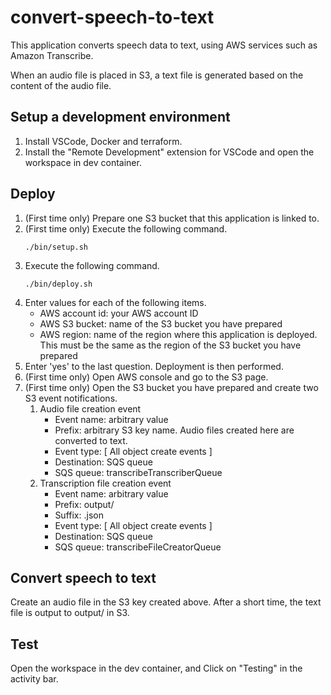 # convert-speech-to-text

This application converts speech data to text, using AWS services such as Amazon Transcribe.

When an audio file is placed in S3, a text file is generated based on the content of the audio file.

## Setup a development environment

1. Install VSCode, Docker and terraform.
2. Install the "Remote Development" extension for VSCode and open the workspace in dev container.

## Deploy

1. (First time only) Prepare one S3 bucket that this application is linked to.
2. (First time only) Execute the following command.
   ```
   ./bin/setup.sh
   ```
3. Execute the following command.
   ```
   ./bin/deploy.sh
   ```
4. Enter values for each of the following items.
   - AWS account id: your AWS account ID
   - AWS S3 bucket: name of the S3 bucket you have prepared
   - AWS region: name of the region where this application is deployed. This must be the same as the region of the S3 bucket you have prepared
5. Enter 'yes' to the last question. Deployment is then performed.
6. (First time only) Open AWS console and go to the S3 page.
7. (First time only) Open the S3 bucket you have prepared and create two S3 event notifications.
   1. Audio file creation event
      - Event name: arbitrary value
      - Prefix: arbitrary S3 key name. Audio files created here are converted to text.
      - Event type: [ All object create events ]
      - Destination: SQS queue
      - SQS queue: transcribeTranscriberQueue
   2. Transcription file creation event
      - Event name: arbitrary value
      - Prefix: output/
      - Suffix: .json
      - Event type: [ All object create events ]
      - Destination: SQS queue
      - SQS queue: transcribeFileCreatorQueue

## Convert speech to text

Create an audio file in the S3 key created above. After a short time, the text file is output to output/ in S3.

## Test

Open the workspace in the dev container, and Click on "Testing" in the activity bar.
